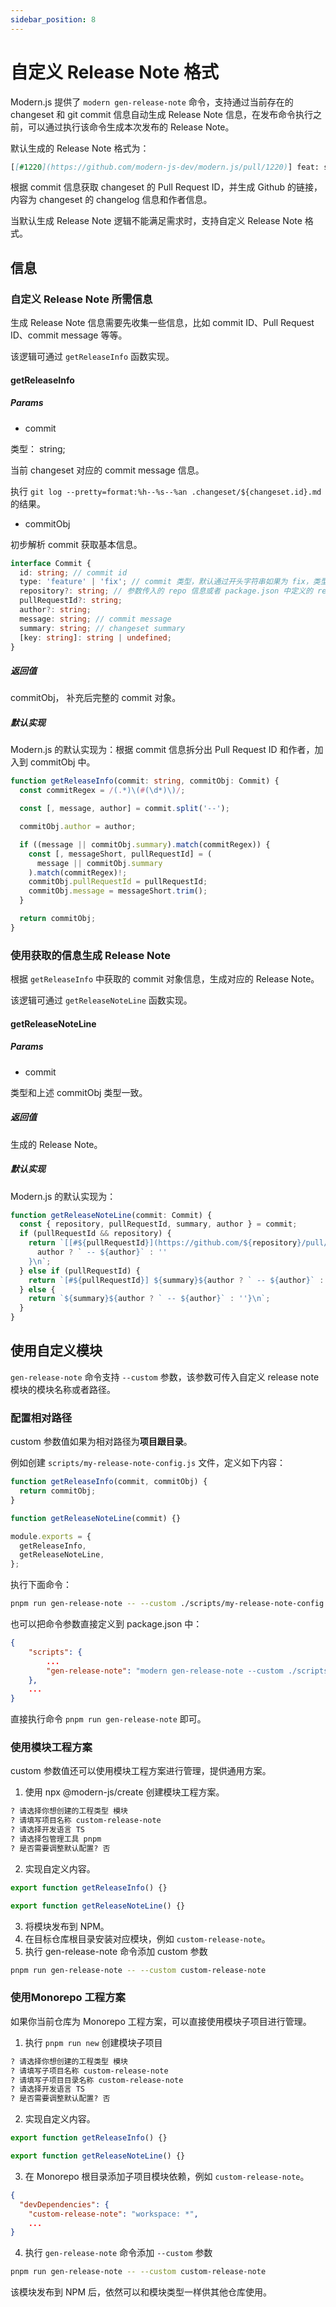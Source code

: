 ```yaml
---
sidebar_position: 8
---
```


# 自定义 Release Note 格式

Modern.js 提供了 `modern gen-release-note` 命令，支持通过当前存在的 changeset 和 git commit 信息自动生成 Release Note 信息，在发布命令执行之前，可以通过执行该命令生成本次发布的 Release Note。

默认生成的 Release Note 格式为：

```markdown
[[#1220](https://github.com/modern-js-dev/modern.js/pull/1220)] feat: support bff operators -- Ming
```

根据 commit 信息获取 changeset 的 Pull Request ID，并生成 Github 的链接，内容为 changeset 的 changelog 信息和作者信息。

当默认生成 Release Note 逻辑不能满足需求时，支持自定义 Release Note 格式。

## 信息

### 自定义 Release Note 所需信息

生成 Release Note 信息需要先收集一些信息，比如 commit ID、Pull Request ID、commit message 等等。

该逻辑可通过 `getReleaseInfo` 函数实现。

#### getReleaseInfo

##### Params

- commit

类型： string;

当前 changeset 对应的 commit message 信息。

执行 `git log --pretty=format:%h--%s--%an .changeset/${changeset.id}.md` 的结果。

- commitObj

初步解析 commit 获取基本信息。

```typescript
interface Commit {
  id: string; // commit id
  type: 'feature' | 'fix'; // commit 类型，默认通过开头字符串如果为 fix，类型为 fix，其他为 feature
  repository?: string; // 参数传入的 repo 信息或者 package.json 中定义的 repository 信息
  pullRequestId?: string;
  author?: string;
  message: string; // commit message
  summary: string; // changeset summary
  [key: string]: string | undefined;
}
```

##### 返回值

commitObj， 补充后完整的 commit 对象。

##### 默认实现

Modern.js 的默认实现为：根据 commit 信息拆分出 Pull Request ID 和作者，加入到 commitObj 中。

```typescript
function getReleaseInfo(commit: string, commitObj: Commit) {
  const commitRegex = /(.*)\(#(\d*)\)/;

  const [, message, author] = commit.split('--');

  commitObj.author = author;

  if ((message || commitObj.summary).match(commitRegex)) {
    const [, messageShort, pullRequestId] = (
      message || commitObj.summary
    ).match(commitRegex)!;
    commitObj.pullRequestId = pullRequestId;
    commitObj.message = messageShort.trim();
  }

  return commitObj;
}
```

### 使用获取的信息生成 Release Note

根据 `getReleaseInfo` 中获取的 commit 对象信息，生成对应的 Release Note。

该逻辑可通过 `getReleaseNoteLine` 函数实现。

#### getReleaseNoteLine

##### Params

- commit

类型和上述 commitObj 类型一致。

##### 返回值

生成的 Release Note。

##### 默认实现

Modern.js 的默认实现为：

```typescript
function getReleaseNoteLine(commit: Commit) {
  const { repository, pullRequestId, summary, author } = commit;
  if (pullRequestId && repository) {
    return `[[#${pullRequestId}](https://github.com/${repository}/pull/${pullRequestId})] ${summary}${
      author ? ` -- ${author}` : ''
    }\n`;
  } else if (pullRequestId) {
    return `[#${pullRequestId}] ${summary}${author ? ` -- ${author}` : ''}\n`;
  } else {
    return `${summary}${author ? ` -- ${author}` : ''}\n`;
  }
}
```

## 使用自定义模块

`gen-release-note` 命令支持 `--custom` 参数，该参数可传入自定义 release note 模块的模块名称或者路径。

### 配置相对路径

custom 参数值如果为相对路径为**项目跟目录**。

例如创建 `scripts/my-release-note-config.js` 文件，定义如下内容：

```typescript title="scripts/my-release-note-config.js"
function getReleaseInfo(commit, commitObj) {
  return commitObj;
}

function getReleaseNoteLine(commit) {}

module.exports = {
  getReleaseInfo,
  getReleaseNoteLine,
};

```

执行下面命令：

```bash
pnpm run gen-release-note -- --custom ./scripts/my-release-note-config.js
```

也可以把命令参数直接定义到 package.json 中：

```json title="package.json"
{
    "scripts": {
        ...
        "gen-release-note": "modern gen-release-note --custom ./scripts/my-release-note-config.js"
    },
    ...
}
```

直接执行命令 `pnpm run gen-release-note` 即可。

### 使用模块工程方案

custom 参数值还可以使用模块工程方案进行管理，提供通用方案。

1. 使用 npx @modern-js/create 创建模块工程方案。

``` md
? 请选择你想创建的工程类型 模块
? 请填写项目名称 custom-release-note
? 请选择开发语言 TS
? 请选择包管理工具 pnpm
? 是否需要调整默认配置? 否
```

2. 实现自定义内容。

```typescript title="src/index.ts"
export function getReleaseInfo() {}

export function getReleaseNoteLine() {}

```

3. 将模块发布到 NPM。
4. 在目标仓库根目录安装对应模块，例如 `custom-release-note`。
5. 执行 gen-release-note 命令添加 custom 参数

```bash
pnpm run gen-release-note -- --custom custom-release-note
```

### 使用Monorepo 工程方案

如果你当前仓库为 Monorepo 工程方案，可以直接使用模块子项目进行管理。

1. 执行 `pnpm run new` 创建模块子项目

``` md
? 请选择你想创建的工程类型 模块
? 请填写子项目名称 custom-release-note
? 请填写子项目目录名称 custom-release-note
? 请选择开发语言 TS
? 是否需要调整默认配置? 否
```

2. 实现自定义内容。

```typescript title="src/index.ts"
export function getReleaseInfo() {}

export function getReleaseNoteLine() {}

```

3. 在 Monorepo 根目录添加子项目模块依赖，例如 `custom-release-note`。

```json title="package.json"
{
  "devDependencies": {
    "custom-release-note": "workspace: *",
    ...
}
```

4. 执行 `gen-release-note` 命令添加 `--custom` 参数

```bash
pnpm run gen-release-note -- --custom custom-release-note
```

该模块发布到 NPM 后，依然可以和模块类型一样供其他仓库使用。
